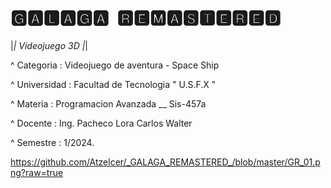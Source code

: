 # 🅶🅰🅻🅰🅶🅰 ​ 🆁🅴🅼🅰🆂🆃🅴🆁🅴🅳

|*| Videojuego 3D |*|

^ Categoria : Videojuego de aventura - Space Ship 

^ Universidad : Facultad de Tecnologia  " U.S.F.X "

^ Materia : Programacion Avanzada __ Sis-457a 

^ Docente : Ing. Pacheco Lora Carlos Walter

^ Semestre :  1/2024.


https://github.com/Atzelcer/_GALAGA_REMASTERED_/blob/master/GR_01.png?raw=true


